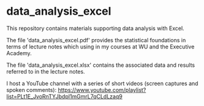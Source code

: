# data_analysis_excel

This repository contains materials supporting data analysis with Excel. 

The file 'data_analysis_excel.pdf' provides the statistical foundations in terms of lecture notes which using in my courses at WU and the Executive Academy.

The file 'data_analysis_excel.xlsx' contains the associated data and results referred to in the lecture notes.

I host a YouTube channel with a series of short videos (screen captures and spoken comments): https://www.youtube.com/playlist?list=PLt1E_JvoRnTYJbdpl1mGmrL7qCLdLzaq9 
